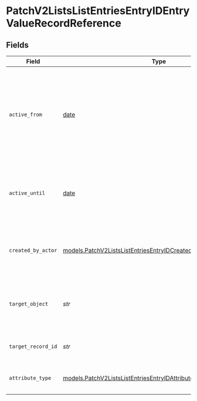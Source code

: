 # PatchV2ListsListEntriesEntryIDEntryValueRecordReference


## Fields

| Field                                                                                                                                        | Type                                                                                                                                         | Required                                                                                                                                     | Description                                                                                                                                  | Example                                                                                                                                      |
| -------------------------------------------------------------------------------------------------------------------------------------------- | -------------------------------------------------------------------------------------------------------------------------------------------- | -------------------------------------------------------------------------------------------------------------------------------------------- | -------------------------------------------------------------------------------------------------------------------------------------------- | -------------------------------------------------------------------------------------------------------------------------------------------- |
| `active_from`                                                                                                                                | [date](https://docs.python.org/3/library/datetime.html#date-objects)                                                                         | :heavy_check_mark:                                                                                                                           | The point in time at which this value was made "active". `active_from` can be considered roughly analogous to `created_at`.                  | 2023-01-01T15:00:00.000000000Z                                                                                                               |
| `active_until`                                                                                                                               | [date](https://docs.python.org/3/library/datetime.html#date-objects)                                                                         | :heavy_check_mark:                                                                                                                           | The point in time at which this value was deactivated. If `null`, the value is active.                                                       | 2023-01-01T15:00:00.000000000Z                                                                                                               |
| `created_by_actor`                                                                                                                           | [models.PatchV2ListsListEntriesEntryIDCreatedByActor7](../models/patchv2listslistentriesentryidcreatedbyactor7.md)                           | :heavy_check_mark:                                                                                                                           | The actor that created this value.                                                                                                           | {<br/>"type": "workspace-member",<br/>"id": "50cf242c-7fa3-4cad-87d0-75b1af71c57b"<br/>}                                                     |
| `target_object`                                                                                                                              | *str*                                                                                                                                        | :heavy_check_mark:                                                                                                                           | A slug identifying the object that the referenced record belongs to.                                                                         | people                                                                                                                                       |
| `target_record_id`                                                                                                                           | *str*                                                                                                                                        | :heavy_check_mark:                                                                                                                           | A UUID to identify the referenced record.                                                                                                    | 891dcbfc-9141-415d-9b2a-2238a6cc012d                                                                                                         |
| `attribute_type`                                                                                                                             | [models.PatchV2ListsListEntriesEntryIDAttributeTypeRecordReference](../models/patchv2listslistentriesentryidattributetyperecordreference.md) | :heavy_check_mark:                                                                                                                           | The attribute type of the value.                                                                                                             | record-reference                                                                                                                             |
